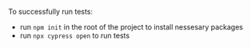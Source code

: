 To successfully run tests: 
- run `npm init` in the root of the project to install nessesary packages 
- run `npx cypress open` to run tests